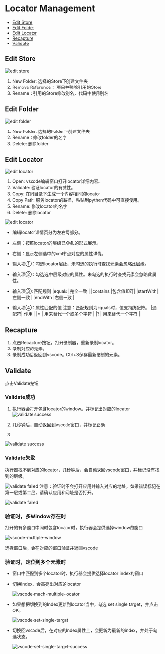 # Locator Management<!-- {docsify-ignore-all} -->

  - [Edit Store](#edit-store)
  - [Edit Folder](#edit-folder)
  - [Edit Locator](#edit-locator)
  - [Recapture](#recapture)
  - [Validate](#validate)

## Edit Store

  ![edit store](../../img/vscode-project-store-menu.png)
    
1. New Folder: 选择的Store下创建文件夹
2. Remove Reference： 项目中移除引用的Store
3. Rename：引用的Store修改别名，代码中使用别名

## Edit Folder

  ![edit folder](../../img/vscode-project-folder-menu.png)

1. New Folder: 选择的Folder下创建文件夹
2. Rename：修改folder的名字
3. Delete: 删除folder

## Edit Locator

  ![edit locator](../../img/vscode-project-locator-menu.png)

1. Open: vscode编辑窗口打开locator详细内容。
2. Validate: 验证locator的有效性。
3. Copy: 在同目录下生成一个内容相同的locator
4. Copy Path: 服务locator的路径，粘贴到python代码中可直接使用。
5. Rename: 修改locator的名字
6. Delete: 删除locator

  ![edit locator](../../img/vscode-edit-locator.png)

- 编辑locator详情页分为左右两部分。
- 左侧：按照locator的层级已XML的形式展示。
- 右侧：显示左侧选中的xml节点对应的属性详情。

- 输入项①：勾选locator层级，未勾选的执行时查找元素会忽略此层级。
- 输入项②：勾选选中层级对应的属性。未勾选的执行时查找元素会忽略此属性。
- 输入项③: 匹配规则
|equals   |完全一致  |
|contains |包含值即可|
|startWith|左侧一致  |
|endWith  |右侧一致  |
- 输入项④：属性匹配的值
    注意：匹配规则为equals时，值支持统配符。
    |通配符| 作用                 |
    |*    | 用来替代一个或多个字符 |
    |?    | 用来替代一个字符      |

## Recapture
1. 点击Recapture按钮，打开录制器，重新录制locator。
2. 录制对应的元素。
3. 录制成功后返回到vscode。Ctrl+S保存最新录制的元素。
   
## Validate
点击Validate按钮

### Validate成功
1. 执行器会打开包含locator的window。并标记出对应的locator
  ![validate success](../../img/vscode-validate-success-recorder.png)

2. 几秒钟后，自动返回到vscode窗口，并标记正确
3. 
  ![validate success](../../img/vscode-validate-success.png)

### Validate失败
  执行器找不到对应的locator，几秒钟后，会自动返回vscode窗口，并标记没有找到的层级。

  ![validate failed](../../img/vscode-validate-failed.png)
  注意：验证时不会打开应用并输入对应的地址，如果错误标记在第一层或第二层，请确认应用和网址是否打开。

  ![validate failed](../../img/vscode-validate-process.png)

### 验证时，多Window存在时
  打开的有多窗口中同时包含locator时，执行器会提供选择window的窗口

  ![vscode-multiple-window](../../img/vscode-multiple-window.png)

  选择窗口后，会在对应的窗口验证并返回vscode

### 验证时，定位到多个元素时
- 窗口中匹配到多个locator时，执行器会提供选择locator index的窗口
- 切换Index，会高亮出对应的locator 
  
  ![vscode-mach-multiple-locator](../../img/vscode-mach-multiple-locator.png)

- 如果想把切换到的Index更新到locator当中，勾选 set single target，并点击OK。
  
  ![vscode-set-single-target](../../img/vscode-set-single-target.png)

- 切换回vscode后，在对应的Index属性上，会更新为最新的index，并处于勾选状态。
  
  ![vscode-set-single-target-success](../../img/vscode-set-single-target-success.png)